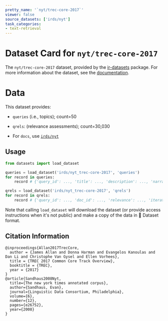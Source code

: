 ```yaml
---
pretty_name: '`nyt/trec-core-2017`'
viewer: false
source_datasets: ['irds/nyt']
task_categories:
- text-retrieval
---
```


# Dataset Card for `nyt/trec-core-2017`

The `nyt/trec-core-2017` dataset, provided by the [ir-datasets](https://ir-datasets.com/) package.
For more information about the dataset, see the [documentation](https://ir-datasets.com/nyt#nyt/trec-core-2017).

# Data

This dataset provides:
 - `queries` (i.e., topics); count=50
 - `qrels`: (relevance assessments); count=30,030

 - For `docs`, use [`irds/nyt`](https://huggingface.co/datasets/irds/nyt)

## Usage

```python
from datasets import load_dataset

queries = load_dataset('irds/nyt_trec-core-2017', 'queries')
for record in queries:
    record # {'query_id': ..., 'title': ..., 'description': ..., 'narrative': ...}

qrels = load_dataset('irds/nyt_trec-core-2017', 'qrels')
for record in qrels:
    record # {'query_id': ..., 'doc_id': ..., 'relevance': ..., 'iteration': ...}

```

Note that calling `load_dataset` will download the dataset (or provide access instructions when it's not public) and make a copy of the
data in 🤗 Dataset format.

## Citation Information

```
@inproceedings{Allan2017TrecCore,
  author = {James Allan and Donna Harman and Evangelos Kanoulas and Dan Li and Christophe Van Gysel and Ellen Vorhees},
  title = {TREC 2017 Common Core Track Overview},
  booktitle = {TREC},
  year = {2017}
}
@article{Sandhaus2008Nyt,
  title={The new york times annotated corpus},
  author={Sandhaus, Evan},
  journal={Linguistic Data Consortium, Philadelphia},
  volume={6},
  number={12},
  pages={e26752},
  year={2008}
}
```
